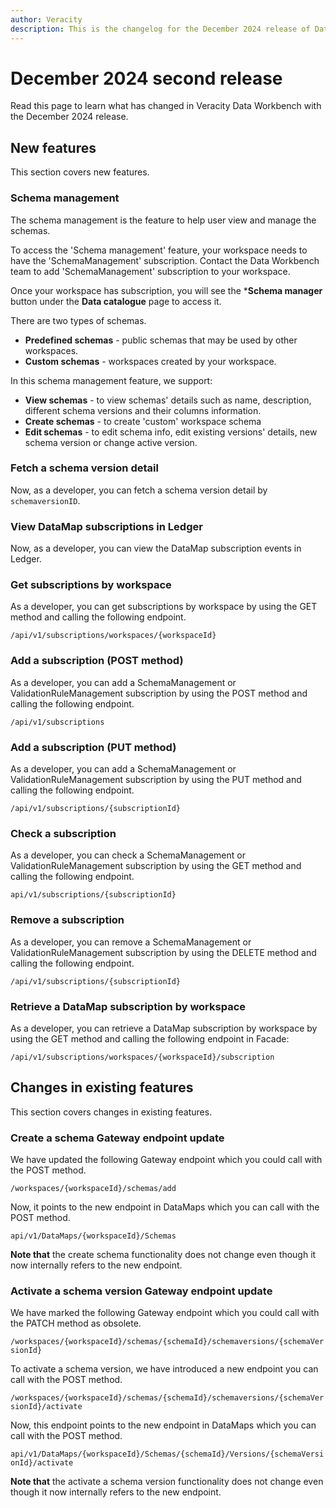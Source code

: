 ```yaml
---
author: Veracity
description: This is the changelog for the December 2024 release of Data Workbench.
---
```


# December 2024 second release

Read this page to learn what has changed in Veracity Data Workbench with the December 2024 release.

## New features
This section covers new features.

### Schema management
The schema management is the feature to help user view and manage the schemas.

To access the 'Schema management' feature, your workspace needs to have the 'SchemaManagement' subscription. Contact the Data Workbench team to add 'SchemaManagement' subscription to your workspace.
 
Once your workspace has subscription, you will see the ***Schema manager** button under the **Data catalogue** page to access it.
 
There are two types of schemas.
* **Predefined schemas** - public schemas that may be used by other workspaces.
* **Custom schemas** - workspaces created by your workspace.

In this schema management feature, we support:
* **View schemas** - to view schemas' details such as name, description, different schema versions and their columns information.
* **Create schemas** - to create 'custom' workspace schema
* **Edit schemas** - to edit schema info, edit existing versions' details, new schema version or change active version.

### Fetch a schema version detail
Now, as a developer, you can fetch a schema version detail by `schemaversionID`.

### View DataMap subscriptions in Ledger
Now, as a developer, you can view the DataMap subscription events in Ledger.

### Get subscriptions by workspace
As a developer, you can get subscriptions by workspace by using the GET method and calling the following endpoint.

`/api/v1/subscriptions/workspaces/{workspaceId}`

### Add a subscription (POST method)
As a developer, you can add a SchemaManagement or ValidationRuleManagement subscription by using the POST method and calling the following endpoint.

`/api/v1/subscriptions`

### Add a subscription (PUT method)
As a developer, you can add a SchemaManagement or ValidationRuleManagement subscription by using the PUT method and calling the following endpoint.

`/api/v1/subscriptions/{subscriptionId}`

### Check a subscription
As a developer, you can check a SchemaManagement or ValidationRuleManagement subscription by using the GET method and calling the following endpoint.

`api/v1/subscriptions/{subscriptionId}`

### Remove a subscription 
As a developer, you can remove a SchemaManagement or ValidationRuleManagement subscription by using the DELETE method and calling the following endpoint.

`/api/v1/subscriptions/{subscriptionId}`

### Retrieve a DataMap subscription by workspace
As a developer, you can retrieve a DataMap subscription by workspace by using the GET method and calling the following endpoint in Facade:

`/api/v1/subscriptions/workspaces/{workspaceId}/subscription`

## Changes in existing features
This section covers changes in existing features.

### Create a schema Gateway endpoint update
We have updated the following Gateway endpoint which you could call with the POST method.

`/workspaces/{workspaceId}/schemas/add`

Now, it points to the new endpoint in DataMaps which you can call with the POST method.

`api/v1/DataMaps/{workspaceId}/Schemas`

**Note that** the create schema functionality does not change even though it now internally refers to the new endpoint.

### Activate a schema version Gateway endpoint update
We have marked the following Gateway endpoint which you could call with the PATCH method as obsolete.

`/workspaces/{workspaceId}/schemas/{schemaId}/schemaversions/{schemaVersionId}`

To activate a schema version, we have introduced a new endpoint you can call with the POST method.

`/workspaces/{workspaceId}/schemas/{schemaId}/schemaversions/{schemaVersionId}/activate`

Now, this endpoint points to the new endpoint in DataMaps which you can call with the POST method.

`api/v1/DataMaps/{workspaceId}/Schemas/{schemaId}/Versions/{schemaVersionId}/activate`

**Note that** the activate a schema version functionality does not change even though it now internally refers to the new endpoint.